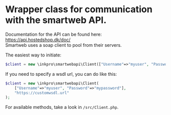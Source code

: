 # Wrapper class for communication with the smartweb API.

Documentation for the API can be found here: https://api.hostedshop.dk/doc/  
Smartweb uses a soap client to pool from their servers.

The easiest way to initiate: 
```php
$client = new \inkpro\smartwebapi\Client(["Username"=>"myuser", "Password"=>"mypassword"]);
```

If you need to specify a wsdl url, you can do like this:
```php
$client = new \inkpro\smartwebapi\Client(
    ["Username"=>"myuser", "Password"=>"mypassword"],
    "https://customwsdl.url"
);
```

For available methods, take a look in `/src/Client.php`.